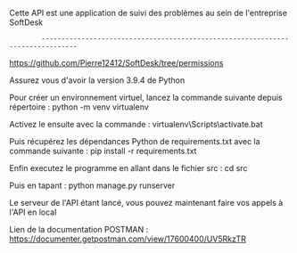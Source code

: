 Cette API est une application de suivi des problèmes au sein de l'entreprise SoftDesk

            -------------------------------------------------------------------------------
https://github.com/Pierre12412/SoftDesk/tree/permissions

Assurez vous d'avoir la version 3.9.4 de Python

Pour créer un environnement virtuel, lancez la commande suivante depuis répertoire : python -m venv virtualenv

Activez le ensuite avec la commande : virtualenv\Scripts\activate.bat

Puis récupérez les dépendances Python de requirements.txt avec la commande suivante : pip install -r requirements.txt

Enfin executez le programme en allant dans le fichier src : cd src

Puis en tapant : python manage.py runserver

Le serveur de l'API étant lancé, vous pouvez maintenant faire vos appels à l'API en local

Lien de la documentation POSTMAN : https://documenter.getpostman.com/view/17600400/UV5RkzTR
